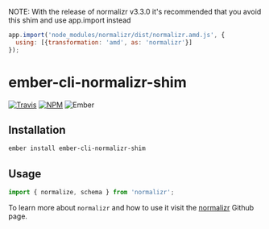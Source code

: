 NOTE: With the release of normalizr v3.3.0 it's recommended that you avoid this shim and use app.import instead

```js
app.import('node_modules/normalizr/dist/normalizr.amd.js', {
  using: [{transformation: 'amd', as: 'normalizr'}]
});
```

# ember-cli-normalizr-shim

[![Travis][ci-img]][ci-url] [![NPM][npm-img]][npm-url] ![Ember][ember-img]

## Installation

```bash
ember install ember-cli-normalizr-shim
```

## Usage

```js
import { normalize, schema } from 'normalizr';
```

To learn more about `normalizr` and how to use it visit the [normalizr](https://github.com/paularmstrong/normalizr) Github page.

[ci-img]: https://img.shields.io/travis/ember-redux/ember-cli-normalizr-shim.svg "Travis CI Build Status"
[ci-url]: https://travis-ci.org/ember-redux/ember-cli-normalizr-shim
[ember-img]: https://img.shields.io/badge/ember-1.13.13+-green.svg "Ember 1.13.13+"
[npm-img]: https://img.shields.io/npm/v/ember-cli-normalizr-shim.svg "NPM Version"
[npm-url]: https://www.npmjs.com/package/ember-cli-normalizr-shim
